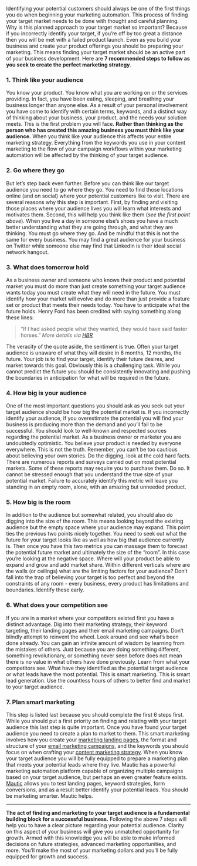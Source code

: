 Identifying your potential customers should always be one of the first things you do when beginning your marketing automation. This process of finding your target market needs to be done with thought and careful planning. Why is this planned approach to your target market so important? Because if you incorrectly identify your target, if you’re off by too great a distance then you will be met with a failed product launch. Even as you build your business and create your product offerings you should be preparing your marketing. This means finding your target market should be an active part of your business development. Here are **7 recommended steps to follow as you seek to create the perfect marketing strategy**.

### 1. Think like your audience

You know your product. You know what you are working on or the services providing. In fact, you have been eating, sleeping, and breathing your business longer than anyone else. As a result of your personal involvement you have come to identify with certain terms, keywords, and a distinct way of thinking about your business, your product, and the needs your solution meets. This is the first problem you will face. **Rather than thinking as the person who has created this amazing business you must think like your audience.** When you think like your audience this affects your entire marketing strategy. Everything from the keywords you use in your content marketing to the flow of your campaign workflows within your marketing automation will be affected by the thinking of your target audience.

### 2. Go where they go

But let’s step back even further. Before you can think like our target audience you need to go where they go. You need to find those locations online (and on social) where your potential customers like to visit. There are several reasons why this step is important. First, by finding and visiting those places where your audience lives you will learn what interests and motivates them. Second, this will help you think like them (*see the first point above*). When you live a day in someone else’s shoes you have a much better understanding what they are going through, and what they are thinking. You must go where they go. And be mindful that this is not the same for every business. You may find a great audience for your business on Twitter while someone else may find that LinkedIn is their ideal social network hangout.

### 3. What does tomorrow hold

As a business owner and someone who knows their product and potential market you must do more than just create something your target audience wants today you must create what they will need in the future. You must identify how your market will evolve and do more than just provide a feature set or product that meets their needs today. You have to anticipate what the future holds. Henry Ford has been credited with saying something along these lines:

> “If I had asked people what they wanted, they would have said faster horses.”
*More details via [HBR](https://hbr.org/2011/08/henry-ford-never-said-the-fast/)*

The veracity of the quote aside, the sentiment is true. Often your target audience is unaware of what they will desire in 6 months, 12 months, the future. Your job is to find your target, identify their future desires, and market towards this goal. Obviously this is a challenging task. While you cannot predict the future you should be consistently innovating and pushing the boundaries in anticipation for what will be required in the future.

### 4. How big is your audience

One of the most important questions you should ask as you seek out your target audience should be how big the potential market is. If you incorrectly identify your audience, if you overestimate the potential you will find your business is producing more than the demand and you’ll fail to be successful. You should look to well-known and respected sources regarding the potential market. As a business owner or marketer you are undoubtedly optimistic. You believe your product is needed by everyone everywhere. This is not the truth. Remember, you can’t be too cautious about believing your own stories. Do the digging, look at the cold hard facts. There are numerous reports and surveys carried out on most potential markets. Some of these reports may require you to purchase them. Do so. It cannot be stressed enough that you understand the true size of your potential market. Failure to accurately identify this metric will leave you standing in an empty room, alone, with an amazing but unneeded product.

### 5. How big is the room

In addition to the audience but somewhat related, you should also do digging into the size of the room. This means looking beyond the existing audience but the empty space where your audience may expand. This point ties the previous two points nicely together. You need to seek out what the future for your target looks like as well as how big that audience currently is. Then once you have this two metrics you can massage them to forecast the potential future market and ultimately the size of the “room”. In this case you’re looking at the negative space. Where will your product be able to expand and grow and add market share. Within different verticals where are the walls (or ceilings) what are the limiting factors for your audience? Don’t fall into the trap of believing your target is too perfect and beyond the constraints of any room - every business, every product has limitations and boundaries. Identify these early.

### 6. What does your competition see

If you are in a market where your competitors existed first you have a distinct advantage. Dig into their marketing strategy, their keyword targeting, their landing pages and their email marketing campaigns. Don’t blindly attempt to reinvent the wheel. Look around and see what’s been done already. You can gain an infinite amount of wisdom by learning from the mistakes of others. Just because you are doing something different, something revolutionary, or something never seen before does not mean there is no value in what others have done previously. Learn from what your competitors see. What have they identified as the potential target audience or what leads have the most potential. This is smart marketing. This is smart lead generation. Use the countless hours of others to better find and market to your target audience.

### 7. Plan smart marketing

This step is listed last because you should complete the first 6 steps first. While you should put a first priority on finding and relating with your target audience this last step is quite important. Once you have found your target audience you need to create a plan to market to them. This smart marketing involves how you create your [marketing landing pages](https://www.mautic.org/blog/landing-page-love/), the format and structure of your [email marketing campaigns](https://www.mautic.org/blog/email-marketing-level-one/), and the keywords you should focus on when crafting your [content marketing strategy](https://www.mautic.org/blog/understanding-content-marketing/). When you know your target audience you will be fully equipped to prepare a marketing plan that meets your potential leads where they live. Mautic has a powerful marketing automation platform capable of organizing multiple campaigns based on your target audience, but perhaps an even greater feature exists. [Mautic](https://www.mautic.org/blog/get-started-with-marketing-automation/) allows you to test landing pages, keyword strategies, form conversions, and as a result better identify your potential leads. You should be marketing smarter. Mautic helps.

------

**The act of finding and marketing to your target audience is a fundamental building block for a successful business.** Following the above 7 steps will help you to have a clear picture regarding your potential audience. Clarity on this aspect of your business will give you unmatched opportunity for growth. Armed with this knowledge you will be able to make informed decisions on future strategies, advanced marketing opportunities, and more. You’ll make the most of your marketing dollars and you’ll be fully equipped for growth and success.